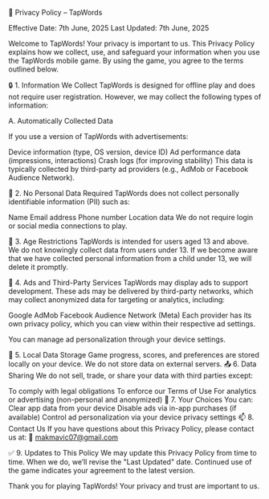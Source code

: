 📜 Privacy Policy – TapWords

Effective Date: 7th June, 2025
Last Updated: 7th June, 2025

Welcome to TapWords! Your privacy is important to us. This Privacy Policy explains how we collect, use, and safeguard your information when you use the TapWords mobile game. By using the game, you agree to the terms outlined below.

🔒 1. Information We Collect
TapWords is designed for offline play and does not require user registration. However, we may collect the following types of information:

A. Automatically Collected Data

If you use a version of TapWords with advertisements:

Device information (type, OS version, device ID)
Ad performance data (impressions, interactions)
Crash logs (for improving stability)
This data is typically collected by third-party ad providers (e.g., AdMob or Facebook Audience Network).

👤 2. No Personal Data Required
TapWords does not collect personally identifiable information (PII) such as:

Name
Email address
Phone number
Location data
We do not require login or social media connections to play.

🎯 3. Age Restrictions
TapWords is intended for users aged 13 and above.
We do not knowingly collect data from users under 13. If we become aware that we have collected personal information from a child under 13, we will delete it promptly.

📢 4. Ads and Third-Party Services
TapWords may display ads to support development. These ads may be delivered by third-party networks, which may collect anonymized data for targeting or analytics, including:

Google AdMob
Facebook Audience Network (Meta)
Each provider has its own privacy policy, which you can view within their respective ad settings.

You can manage ad personalization through your device settings.

💾 5. Local Data Storage
Game progress, scores, and preferences are stored locally on your device.
We do not store data on external servers.
📤 6. Data Sharing
We do not sell, trade, or share your data with third parties except:

To comply with legal obligations
To enforce our Terms of Use
For analytics or advertising (non-personal and anonymized)
🔧 7. Your Choices
You can:
Clear app data from your device
Disable ads via in-app purchases (if available)
Control ad personalization via your device privacy settings
📫 8. Contact Us
If you have questions about this Privacy Policy, please contact us at:
📧 makmavic07@gmail.com

✅ 9. Updates to This Policy
We may update this Privacy Policy from time to time. When we do, we’ll revise the "Last Updated" date. Continued use of the game indicates your agreement to the latest version.

Thank you for playing TapWords!
Your privacy and trust are important to us.

